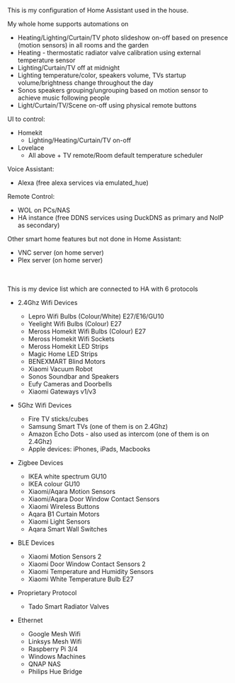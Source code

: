 This is my configuration of Home Assistant used in the house. 

My whole home supports automations on
- Heating/Lighting/Curtain/TV photo slideshow on-off based on presence (motion sensors) in all rooms and the garden
- Heating - thermostatic radiator valve calibration using external temperature sensor
- Lighting/Curtain/TV off at midnight
- Lighting temperature/color, speakers volume, TVs startup volume/brightness change throughout the day
- Sonos speakers grouping/ungrouping based on motion sensor to achieve music following people 
- Light/Curtain/TV/Scene on-off using physical remote buttons

UI to control:
- Homekit
  - Lighting/Heating/Curtain/TV on-off
- Lovelace 
  - All above + TV remote/Room default temperature scheduler
  
Voice Assistant:
- Alexa (free alexa services via emulated_hue)

Remote Control:
- WOL on PCs/NAS
- HA instance (free DDNS services using DuckDNS as primary and NoIP as secondary)


Other smart home features but not done in Home Assistant:
- VNC server (on home server)
- Plex server (on home server)

<br><br>
This is my device list which are connected to HA with 6 protocols 

- 2.4Ghz Wifi Devices
  - Lepro Wifi Bulbs (Colour/White) E27/E16/GU10
  - Yeelight Wifi Bulbs (Colour) E27
  - Meross Homekit Wifi Bulbs (Colour) E27
  - Meross Homekit Wifi Sockets
  - Meross Homekit LED Strips 
  - Magic Home LED Strips 
  - BENEXMART Blind Motors
  - Xiaomi Vacuum Robot 
  - Sonos Soundbar and Speakers
  - Eufy Cameras and Doorbells
  - Xiaomi Gateways v1/v3

- 5Ghz Wifi Devices
  - Fire TV sticks/cubes
  - Samsung Smart TVs (one of them is on 2.4Ghz)
  - Amazon Echo Dots - also used as intercom (one of them is on 2.4Ghz)
  - Apple devices: iPhones, iPads, Macbooks

- Zigbee Devices 
  - IKEA white spectrum GU10 
  - IKEA colour GU10 
  - Xiaomi/Aqara Motion Sensors
  - Xiaomi/Aqara Door Window Contact Sensors
  - Xiaomi Wireless Buttons
  - Aqara B1 Curtain Motors
  - Xiaomi Light Sensors
  - Aqara Smart Wall Switches

- BLE Devices
  - Xiaomi Motion Sensors 2
  - Xiaomi Door Window Contact Sensors 2
  - Xiaomi Temperature and Humidity Sensors
  - Xiaomi White Temperature Bulb E27

- Proprietary Protocol
  - Tado Smart Radiator Valves

- Ethernet 
  - Google Mesh Wifi
  - Linksys Mesh Wifi
  - Raspberry Pi 3/4
  - Windows Machines
  - QNAP NAS
  - Philips Hue Bridge
  
